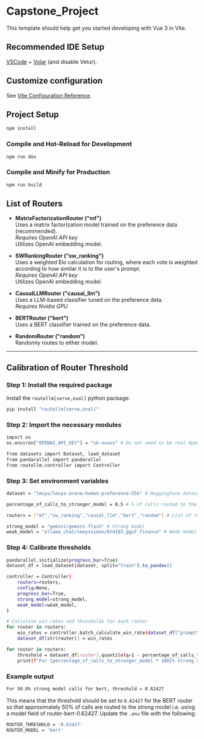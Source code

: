 # Capstone_Project

This template should help get you started developing with Vue 3 in Vite.

## Recommended IDE Setup

[VSCode](https://code.visualstudio.com/) + [Volar](https://marketplace.visualstudio.com/items?itemName=Vue.volar) (and disable Vetur).

## Customize configuration

See [Vite Configuration Reference](https://vitejs.dev/config/).

## Project Setup

```sh
npm install
```

### Compile and Hot-Reload for Development

```sh
npm run dev
```

### Compile and Minify for Production

```sh
npm run build
```

## List of Routers

- **MatrixFactorizationRouter ("mf")**  
  Uses a matrix factorization model trained on the preference data (recommended).  
  *Requires OpenAI API key*  
  Utilizes OpenAI embedding model.

- **SWRankingRouter ("sw_ranking")**  
  Uses a weighted Elo calculation for routing, where each vote is weighted according to how similar it is to the user's prompt.  
  *Requires OpenAI API key*  
  Utilizes OpenAI embedding model.

- **CausalLLMRouter ("causal_llm")**  
  Uses a LLM-based classifier tuned on the preference data.  
  *Requires Nvidia GPU*

- **BERTRouter ("bert")**  
  Uses a BERT classifier trained on the preference data.

- **RandomRouter ("random")**  
  Randomly routes to either model.

---

## Calibration of Router Threshold

### Step 1: Install the required package

Install the `routellm[serve,eval]` python package:

```sh
pip install "routellm[serve,eval]"
```

### Step 2: Import the necessary modules
```sh
import os
os.environ["OPENAI_API_KEY"] = "sk-xxxxx" # Do not need to be real OpenAI api key if you are not calibrating "mf" or "sw_ranking"

from datasets import Dataset, load_dataset
from pandarallel import pandarallel
from routellm.controller import Controller
```

### Step 3: Set environment variables
```sh
dataset = "lmsys/lmsys-arena-human-preference-55k" # Huggingface dataset for calibration (you can use your own dataset with the same format)

percentage_of_calls_to_stronger_model = 0.5 # % of calls routed to the strong model

routers = ["mf","sw_ranking","causal_llm","bert","random"] # List of routers for calibration

strong_model = "gemini/gemini-flash" # Strong model
weak_model = "ollama_chat/seeyssimon/bt4103_gguf_finance" # Weak model
```

### Step 4: Calibrate thresholds
```sh
pandarallel.initialize(progress_bar=True)
dataset_df = load_dataset(dataset, split="train").to_pandas()

controller = Controller(
    routers=routers,
    config=None,
    progress_bar=True,
    strong_model=strong_model,
    weak_model=weak_model,
)

# Calculate win rates and thresholds for each router
for router in routers:
    win_rates = controller.batch_calculate_win_rate(dataset_df["prompt"], router)
    dataset_df[str(router)] = win_rates

for router in routers:
    threshold = dataset_df[router].quantile(q=1 - percentage_of_calls_to_stronger_model)
    print(f"For {percentage_of_calls_to_stronger_model * 100}% strong model calls for {router}, threshold = {round(threshold, 5)}")
```

### Example output
```sh
For 50.0% strong model calls for bert, threshold = 0.62427
```
This means that the threshold should be set to `0.62427` for the BERT router so that approximately 50% of calls are routed to the strong model i.e. using a model field of router-bert-0.62427.
Update the `.env` file with the following:
```sh
ROUTER_THRESHOLD = '0.62427'
ROUTER_MODEL = 'bert'
```
